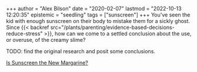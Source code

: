 +++
author = "Alex Bilson"
date = "2020-02-07"
lastmod = "2022-10-13 12:20:35"
epistemic = "seedling"
tags = ["sunscreen"]
+++
You've seen the kid with enough sunscreen on their body to mistake them for a sickly ghost. Since {{< backref src="/plants/parenting/evidence-based-decisions-reduce-stress" >}}, how can we come to a settled conclusion about the use, or overuse, of the creamy slime?

TODO: find the original research and posit some conclusions.

[Is Sunscreen the New Margarine?](https://www.outsideonline.com/health/wellness/sunscreen-sun-exposure-skin-cancer-science/)
